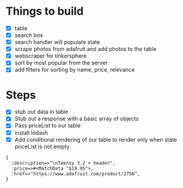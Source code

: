 # Things to build
- [x] table
- [x] search box
- [x] search handler will populate state
- [x] scrape photos from adafruit and add photos to the table
- [x] webscraper for tinkersphere
- [x] sort by most popular from the server
- [x] add filters for sorting by name, price, relevance

# Steps
- [x] stub out data in table
- [x] Stub out a response with a basic array of objects
- [x] Pass priceList to our table
- [x] install lodash
- [x] Add conditional rendering of our table to render only
      when state priceList is not empty.

```
{
  :description=>"\nTeensy 3.2 + header",
  :price=>#<MatchData "$19.95">,
  :href=>"https://www.adafruit.com/product/2756",
}
```
